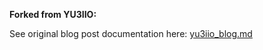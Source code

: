 **Forked from YU3IIO:**

See original blog post documentation here: [yu3iio_blog.md](yu3iio_blog.md)
